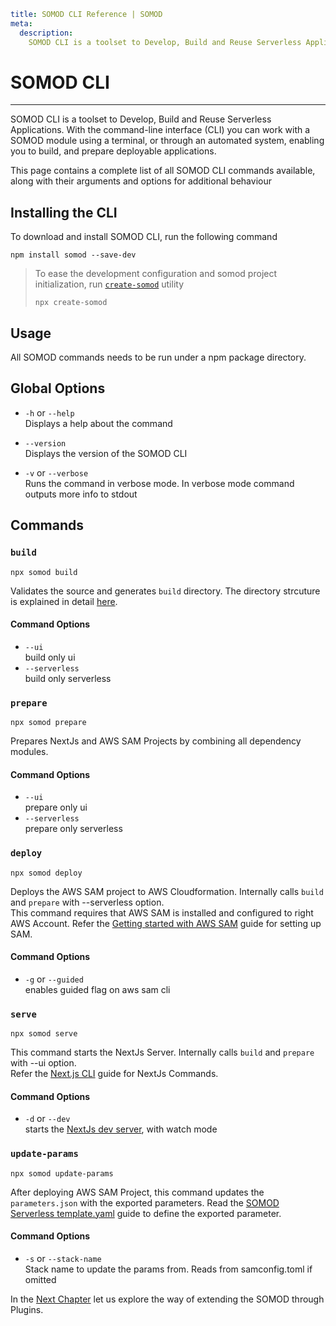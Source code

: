 ```YAML
title: SOMOD CLI Reference | SOMOD
meta:
  description:
    SOMOD CLI is a toolset to Develop, Build and Reuse Serverless Applications
```

# SOMOD CLI

---

SOMOD CLI is a toolset to Develop, Build and Reuse Serverless Applications. With the command-line interface (CLI) you can work with a SOMOD module using a terminal, or through an automated system, enabling you to build, and prepare deployable applications.

This page contains a complete list of all SOMOD CLI commands available, along with their arguments and options for additional behaviour

## Installing the CLI

To download and install SOMOD CLI, run the following command

```
npm install somod --save-dev
```

> To ease the development configuration and somod project initialization, run [`create-somod`](https://www.npmjs.com/package/create-somod) utility
>
> ```
> npx create-somod
> ```

## Usage

All SOMOD commands needs to be run under a npm package directory.

## Global Options

- `-h` or `--help`  
  Displays a help about the command

- `--version`  
  Displays the version of the SOMOD CLI

- `-v` or `--verbose`  
  Runs the command in verbose mode. In verbose mode command outputs more info to stdout

## Commands

### **`build`**

```
npx somod build
```

Validates the source and generates `build` directory. The directory strcuture is explained in detail [here](/reference/main-concepts/directory-structure).

#### Command Options

- `--ui`  
  build only ui
- `--serverless`  
  build only serverless

### **`prepare`**

```
npx somod prepare
```

Prepares NextJs and AWS SAM Projects by combining all dependency modules.

#### Command Options

- `--ui`  
  prepare only ui
- `--serverless`  
  prepare only serverless

### **`deploy`**

```
npx somod deploy
```

Deploys the AWS SAM project to AWS Cloudformation. Internally calls `build` and `prepare` with --serverless option.  
This command requires that AWS SAM is installed and configured to right AWS Account. Refer the [Getting started with AWS SAM](https://docs.aws.amazon.com/serverless-application-model/latest/developerguide/serverless-getting-started.html) guide for setting up SAM.

#### Command Options

- `-g` or `--guided`  
  enables guided flag on aws sam cli

### **`serve`**

```
npx somod serve
```

This command starts the NextJs Server. Internally calls `build` and `prepare` with --ui option.  
Refer the [Next.js CLI](https://nextjs.org/docs/api-reference/cli) guide for NextJs Commands.

#### Command Options

- `-d` or `--dev`  
  starts the [NextJs dev server](https://nextjs.org/docs/api-reference/cli#development), with watch mode

### **`update-params`**

```
npx somod update-params
```

After deploying AWS SAM Project, this command updates the `parameters.json` with the exported parameters.
Read the [SOMOD Serverless template.yaml](/reference/main-concepts/serverless/template.yaml) guide to define the exported parameter.

#### Command Options

- `-s` or `--stack-name`  
  Stack name to update the params from. Reads from samconfig.toml if omitted

In the [Next Chapter](/reference/plugins) let us explore the way of extending the SOMOD through Plugins.
